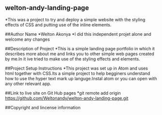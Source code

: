 ## welton-andy-landing-page
*This was a project to try and deploy a simple website with 
 the styling effects of CSS and putting use of the inline elements.

##Author Name
*Welton Akonya
*I did this independent projet alone and welcome any changes

##Description of Project
 *This is a simple landing page portfolio in which it describes 
  more about me and links you to other simple web pages created 
  by me.In it ive tried to make use of the styling effects and elements.

##Project Setup Instructions
 *This project was set up in Atom and uses html together with 
  CSS.Its a simple project to help begginers understand how to use 
  the hyper text mark up languge.Instal atom or you can open with
  any other relevant app.
  
##Link to live site on Git Hub pages
 *git remote add origin https://github.com/Weltonandy/welton-andy-landing-page.git
 
##Copyright and lincense information
